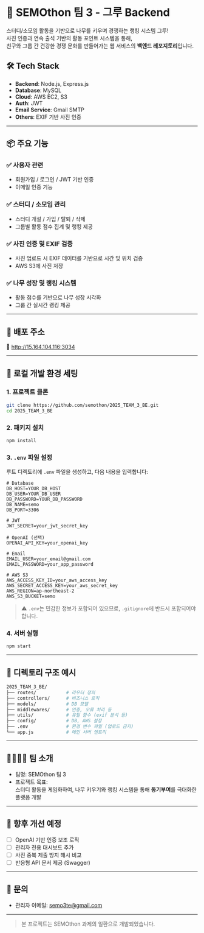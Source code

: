 # 🌱 SEMOthon 팀 3 - 그루 Backend

스터디/소모임 활동을 기반으로 나무를 키우며 경쟁하는 랭킹 시스템 그루!  
사진 인증과 연속 출석 기반의 활동 포인트 시스템을 통해,  
친구와 그룹 간 건강한 경쟁 문화를 만들어가는 웹 서비스의 **백엔드 레포지토리**입니다.

## 🛠️ Tech Stack

- **Backend**: Node.js, Express.js
- **Database**: MySQL
- **Cloud**: AWS EC2, S3
- **Auth**: JWT
- **Email Service**: Gmail SMTP
- **Others**: EXIF 기반 사진 인증

---

## 📦 주요 기능

### ✅ 사용자 관련
- 회원가입 / 로그인 / JWT 기반 인증
- 이메일 인증 기능

### ✅ 스터디 / 소모임 관리
- 스터디 개설 / 가입 / 탈퇴 / 삭제
- 그룹별 활동 점수 집계 및 랭킹 제공

### ✅ 사진 인증 및 EXIF 검증
- 사진 업로드 시 EXIF 데이터를 기반으로 시간 및 위치 검증
- AWS S3에 사진 저장

### ✅ 나무 성장 및 랭킹 시스템
- 활동 점수를 기반으로 나무 성장 시각화
- 그룹 간 실시간 랭킹 제공

---

## 🚀 배포 주소

🔗 http://15.164.104.116:3034

---

## 🧪 로컬 개발 환경 세팅

### 1. 프로젝트 클론
```bash
git clone https://github.com/semothon/2025_TEAM_3_BE.git
cd 2025_TEAM_3_BE
```

### 2. 패키지 설치
```bash
npm install
```

### 3. `.env` 파일 설정  
루트 디렉토리에 `.env` 파일을 생성하고, 다음 내용을 입력합니다:

```env
# Database
DB_HOST=YOUR_DB_HOST
DB_USER=YOUR_DB_USER
DB_PASSWORD=YOUR_DB_PASSWORD
DB_NAME=semo
DB_PORT=3306

# JWT
JWT_SECRET=your_jwt_secret_key

# OpenAI (선택)
OPENAI_API_KEY=your_openai_key

# Email
EMAIL_USER=your_email@gmail.com
EMAIL_PASSWORD=your_app_password

# AWS S3
AWS_ACCESS_KEY_ID=your_aws_access_key
AWS_SECRET_ACCESS_KEY=your_aws_secret_key
AWS_REGION=ap-northeast-2
AWS_S3_BUCKET=semo
```

> ⚠️ `.env`는 민감한 정보가 포함되어 있으므로, `.gitignore`에 반드시 포함되어야 합니다.

### 4. 서버 실행
```bash
npm start
```

---

## 📁 디렉토리 구조 예시

```bash
2025_TEAM_3_BE/
├── routes/           # 라우터 정의
├── controllers/      # 비즈니스 로직
├── models/           # DB 모델
├── middlewares/      # 인증, 오류 처리 등
├── utils/            # 유틸 함수 (exif 분석 등)
├── config/           # DB, AWS 설정
├── .env              # 환경 변수 파일 (업로드 금지)
└── app.js            # 메인 서버 엔트리
```

---

## 👨‍👩‍👧‍👦 팀 소개

- 팀명: SEMOthon 팀 3
- 프로젝트 목표:  
  스터디 활동을 게임화하여, 나무 키우기와 랭킹 시스템을 통해 **동기부여**를 극대화한 플랫폼 개발

---

## 📌 향후 개선 예정

- [ ] OpenAI 기반 인증 보조 로직
- [ ] 관리자 전용 대시보드 추가
- [ ] 사진 중복 제출 방지 해시 비교
- [ ] 반응형 API 문서 제공 (Swagger)

---

## 📮 문의

- 관리자 이메일: [semo3te@gmail.com](mailto:semo3te@gmail.com)

---

> 본 프로젝트는 SEMOthon 과제의 일환으로 개발되었습니다.
